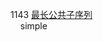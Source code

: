 1143 [最长公共子序列](https://leetcode-cn.com/problems/longest-common-subsequence/)  
&nbsp;&nbsp;&nbsp;&nbsp;simple
